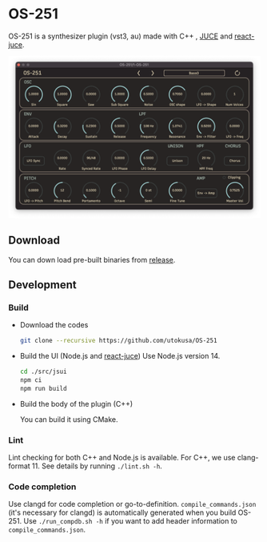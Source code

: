 # OS-251

OS-251 is a synthesizer plugin (vst3, au) made with C++ , [JUCE](https://github.com/juce-framework/JUCE) and [react-juce](https://github.com/nick-thompson/react-juce).

<div align="center"><img src="screenshot.png" width="600px"></div>

## Download

You can down load pre-built binaries from [release](https://github.com/utokusa/OS-251/releases).

## Development

### Build

- Download the codes

  ```bash
  git clone --recursive https://github.com/utokusa/OS-251
  ```

- Build the UI (Node.js and [react-juce](https://github.com/nick-thompson/react-juce))
  Use Node.js version 14.

  ```bash
  cd ./src/jsui
  npm ci
  npm run build
  ```

- Build the body of the plugin (C++)

  You can build it using CMake.

### Lint

Lint checking for both C++ and Node.js is available.
For C++, we use clang-format 11.
See details by running `./lint.sh -h`.

### Code completion

Use clangd for code completion or go-to-definition. 
`compile_commands.json` (it's necessary for clangd) is automatically generated when you build OS-251.
Use `./run_compdb.sh -h`  if you want to add header information to `compile_commands.json`.
